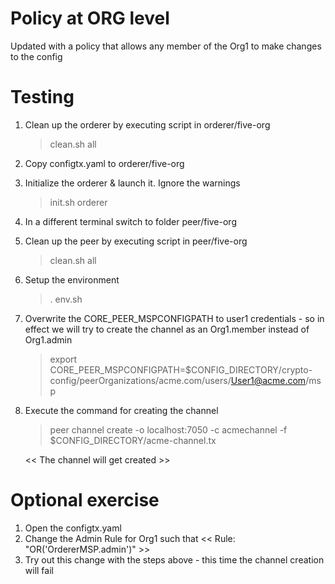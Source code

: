 # Policy at ORG level
Updated with a policy that allows any member of the Org1 to make changes to the config

# Testing
1. Clean up the orderer by executing script in orderer/five-org
   > clean.sh all
2. Copy configtx.yaml to orderer/five-org
3. Initialize the orderer & launch it. Ignore the warnings
   > init.sh
   > orderer

4. In a different terminal switch to folder peer/five-org
5. Clean up the peer by executing script in peer/five-org
   > clean.sh all
6. Setup the environment
   > .  env.sh
7. Overwrite the CORE_PEER_MSPCONFIGPATH to user1 credentials - so in effect we will try to create the channel as an Org1.member instead of Org1.admin
   > export CORE_PEER_MSPCONFIGPATH=$CONFIG_DIRECTORY/crypto-config/peerOrganizations/acme.com/users/User1@acme.com/msp
8. Execute the command for creating the channel
   >  peer channel create -o localhost:7050 -c acmechannel -f $CONFIG_DIRECTORY/acme-channel.tx

   << The channel will get created >>

# Optional exercise
1. Open the configtx.yaml
2. Change the Admin Rule for Org1 such that << Rule: "OR('OrdererMSP.admin')" >>
3. Try out this change with the steps above - this time the channel creation will fail
